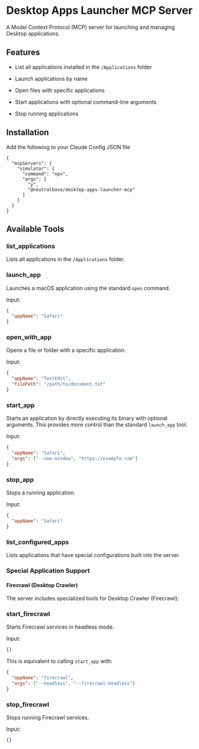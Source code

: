 # Desktop Apps Launcher MCP Server

A Model Context Protocol (MCP) server for launching and managing Desktop applications.

## Features

- List all applications installed in the `/Applications` folder

- Launch applications by name

- Open files with specific applications

- Start applications with optional command-line arguments

- Stop running applications

## Installation

Add the following to your Claude Config JSON file

```
{
  "mcpServers": {
    "simulator": {
      "command": "npx",
      "args": [
        "y",
        "@neutralbase/desktop-apps-launcher-mcp"
      ]
    }
  }
}
```

## Available Tools

### list_applications

Lists all applications in the `/Applications` folder.

### launch_app

Launches a macOS application using the standard `open` command.

Input:

```json
{
  "appName": "Safari"
}
```

### open_with_app

Opens a file or folder with a specific application.

Input:

```json
{
  "appName": "TextEdit",
  "filePath": "/path/to/document.txt"
}
```

### start_app

Starts an application by directly executing its binary with optional arguments.
This provides more control than the standard `launch_app` tool.

Input:

```json
{
  "appName": "Safari",
  "args": ["--new-window", "https://example.com"]
}
```

### stop_app

Stops a running application.

Input:

```json
{
  "appName": "Safari"
}
```

### list_configured_apps

Lists applications that have special configurations built into the server.

### Special Application Support

#### Firecrawl (Desktop Crawler)

The server includes specialized tools for Desktop Crawler (Firecrawl):

### start_firecrawl

Starts Firecrawl services in headless mode.

Input:

```json
{}
```

This is equivalent to calling `start_app` with:

```json
{
  "appName": "firecrawl",
  "args": ["--headless", "--firecrawl-headless"]
}
```

### stop_firecrawl

Stops running Firecrawl services.

Input:

```json
{}
```
